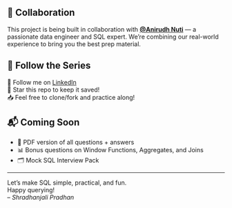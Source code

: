 
## 🤝 Collaboration

This project is being built in collaboration with **[@Anirudh Nuti]([https://www.linkedin.com/in/anirudhnuti](https://www.linkedin.com/in/nvkanirudh/)/)** — a passionate data engineer and SQL expert. We’re combining our real-world experience to bring you the best prep material.

## 🔗 Follow the Series

📌 Follow me on [LinkedIn](https://www.linkedin.com/in/shradhanjalipradhan)  
🌱 Star this repo to keep it saved!  
📥 Feel free to clone/fork and practice along!

## 📬 Coming Soon

- 🧾 PDF version of all questions + answers
- 📊 Bonus questions on Window Functions, Aggregates, and Joins
- 🗂️ Mock SQL Interview Pack

---

Let’s make SQL simple, practical, and fun.  
Happy querying!  
– *Shradhanjali Pradhan*
